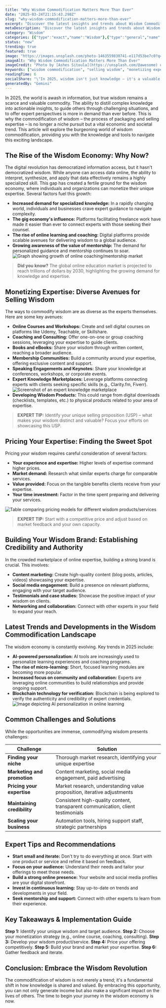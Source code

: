 ```yaml
---
title: "Why Wisdom Commodification Matters More Than Ever"
date: "2025-03-24T21:15:43.298Z"
slug: "why-wisdom-commodification-matters-more-than-ever"
excerpt: "Discover the latest insights and trends about Wisdom Commodification. This comprehensive guide covers everything you need to know about Wisdom Commodification in 2025."
metaDescription: "Discover the latest insights and trends about Wisdom Commodification. This comprehensive guide covers everything you need to know about Wisdom Commodificat..."
category: "Wisdom"
categories: [{"type":"exact","name":"Wisdom"},{"type":"general","name":"Marketing"},{"type":"medium","name":"Influencer Marketing"},{"type":"specific","name":"Online Courses"},{"type":"niche","name":"Personal Branding"}]
status: "new"
trending: true
featured: true
image: "https://images.unsplash.com/photo-1463559830741-e117d53be7c0?q=85&w=1200&fit=max&fm=webp&auto=compress"
imageAlt: "Why Wisdom Commodification Matters More Than Ever"
imageCredit: "Photo by [Ashes Sitoula](https://unsplash.com/@awesome) on Unsplash"
keywords: ["wisdom commodification", "selling wisdom", "monetizing expertise", "commodifying knowledge", "expert knowledge marketplace", "buy wisdom online", "wisdom products market", "how to sell your wisdom", "price your expertise", "value of expert advice"]
readingTime: 6
socialShare: "\"In 2025, wisdom isn't just knowledge – it's a valuable commodity. Are you ready to monetize your expertise and shape the future of the wisdom economy?\""
generatedBy: "Gemini"
---
```




In 2025, the world is awash in information, but true wisdom remains a scarce and valuable commodity.  The ability to distill complex knowledge into actionable insights, to guide others through challenging situations, and to offer expert perspectives is more in demand than ever before. This is why the commodification of wisdom – the process of packaging and selling expertise – is no longer a niche pursuit but a vital economic and societal trend. This article will explore the burgeoning world of wisdom commodification, providing you with the knowledge and tools to navigate this exciting landscape.

## The Rise of the Wisdom Economy: Why Now?

The digital revolution has democratized information access, but it hasn't democratized wisdom.  While anyone can access data online, the ability to interpret, synthesize, and apply that data effectively remains a highly specialized skill.  This gap has created a fertile ground for the wisdom economy, where individuals and organizations can monetize their unique expertise. Several factors fuel this growth:

* **Increased demand for specialized knowledge:** In a rapidly changing world, individuals and businesses crave expert guidance to navigate complexity.
* **The gig economy's influence:** Platforms facilitating freelance work have made it easier than ever to connect experts with those seeking their counsel.
* **The rise of online learning and coaching:**  Digital platforms provide scalable avenues for delivering wisdom to a global audience.
* **Growing awareness of the value of mentorship:**  The demand for personalized guidance and mentorship continues to soar. ![Graph showing growth of online coaching/mentorship market](https://images.unsplash.com/photo-1463559830741-e117d53be7c0?q=85&w=1200&fit=max&fm=webp&auto=compress)

> **Did you know?** The global online education market is projected to reach trillions of dollars by 2030, highlighting the growing demand for knowledge and expertise.

## Monetizing Expertise: Diverse Avenues for Selling Wisdom

The ways to commodify wisdom are as diverse as the experts themselves.  Here are some key avenues:

* **Online Courses and Workshops:** Create and sell digital courses on platforms like Udemy, Teachable, or Skillshare.
* **Coaching and Consulting:** Offer one-on-one or group coaching sessions, leveraging your expertise to guide clients.
* **Books and eBooks:**  Share your wisdom through written content, reaching a broader audience.
* **Membership Communities:** Build a community around your expertise, offering exclusive content and support.
* **Speaking Engagements and Keynotes:** Share your knowledge at conferences, workshops, or corporate events.
* **Expert Knowledge Marketplaces:** Leverage platforms connecting experts with clients seeking specific skills (e.g., Clarity.fm, Fiverr). ![Screenshot of an expert knowledge marketplace](https://images.unsplash.com/photo-1433717077923-00033095838d?q=85&w=1200&fit=max&fm=webp&auto=compress)
* **Developing Wisdom Products:**  This could range from digital downloads (checklists, templates, etc.) to physical products related to your area of expertise.

> **EXPERT TIP:** Identify your unique selling proposition (USP) – what makes your wisdom distinct and valuable?  Focus your efforts on showcasing this USP.

## Pricing Your Expertise: Finding the Sweet Spot

Pricing your wisdom requires careful consideration of several factors:

* **Your experience and expertise:**  Higher levels of expertise command higher prices.
* **Market demand:** Research what similar experts charge for comparable services.
* **Value provided:**  Focus on the tangible benefits clients receive from your expertise.
* **Your time investment:** Factor in the time spent preparing and delivering your services.

![Table comparing pricing models for different wisdom products/services](https://images.unsplash.com/photo-1741273573197-0b9e8ac1c033?q=85&w=1200&fit=max&fm=webp&auto=compress)

> **EXPERT TIP:** Start with a competitive price and adjust based on market feedback and your own capacity.

##  Building Your Wisdom Brand: Establishing Credibility and Authority

In the crowded marketplace of online expertise, building a strong brand is crucial. This involves:

* **Content marketing:**  Create high-quality content (blog posts, articles, videos) showcasing your expertise.
* **Social media engagement:**  Build a presence on relevant platforms, engaging with your target audience.
* **Testimonials and case studies:** Showcase the positive impact of your wisdom on clients.
* **Networking and collaboration:**  Connect with other experts in your field to expand your reach.

## Latest Trends and Developments in the Wisdom Commodification Landscape

The wisdom economy is constantly evolving.  Key trends in 2025 include:

* **AI-powered personalization:**  AI tools are increasingly used to personalize learning experiences and coaching programs.
* **The rise of micro-learning:**  Short, focused learning modules are becoming more popular.
* **Increased focus on community and collaboration:**  Experts are leveraging online communities to build relationships and provide ongoing support.
* **Blockchain technology for verification:**  Blockchain is being explored to verify the authenticity and credibility of expert credentials. ![Image depicting AI personalization in online learning](https://images.unsplash.com/photo-1661574843746-6add0012600d?q=85&w=1200&fit=max&fm=webp&auto=compress)

## Common Challenges and Solutions

While the opportunities are immense, commodifying wisdom presents challenges:

| Challenge                      | Solution                                                                |
|---------------------------------|-------------------------------------------------------------------------|
| **Finding your niche**         | Thorough market research, identifying your unique expertise             |
| **Marketing and promotion**     | Content marketing, social media engagement, paid advertising              |
| **Pricing your expertise**       | Market research, understanding value proposition, iterative adjustments     |
| **Maintaining credibility**      | Consistent high-quality content, transparent communication, client testimonials |
| **Scaling your business**      | Automation tools, hiring support staff, strategic partnerships            |

## Expert Tips and Recommendations

* **Start small and iterate:** Don't try to do everything at once.  Start with one product or service and refine it based on feedback.
* **Focus on your audience:** Understand their needs and tailor your offerings to meet those needs.
* **Build a strong online presence:**  Your website and social media profiles are your digital storefront.
* **Invest in continuous learning:**  Stay up-to-date on trends and developments in your field.
* **Seek mentorship and support:**  Connect with other experts to learn from their experience.

## Key Takeaways & Implementation Guide

**Step 1:** Identify your unique wisdom and target audience.
**Step 2:** Choose your monetization strategy (e.g., online course, coaching, consulting).
**Step 3:** Develop your wisdom product/service.
**Step 4:** Price your offering competitively.
**Step 5:** Build your brand and market your expertise.
**Step 6:** Gather feedback and iterate.

## Conclusion: Embrace the Wisdom Revolution

The commodification of wisdom is not merely a trend; it's a fundamental shift in how knowledge is shared and valued.  By embracing this opportunity, you can not only generate income but also make a significant impact on the lives of others.  The time to begin your journey in the wisdom economy is now.

